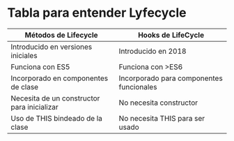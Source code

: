 # Tabla para entender Lyfecycle

|Métodos de Lifecycle|Hooks de LifeCycle|
| ------------------ | ---------------- |
| Introducido en versiones iniciales | Introducido en 2018 |
| Funciona con ES5 | Funciona con >ES6 |
| Incorporado en componentes de clase | Incorporado para componentes funcionales |
| Necesita de un constructor para inicializar | No necesita constructor |
| Uso de THIS bindeado de la clase | No necesita THIS para ser usado | 